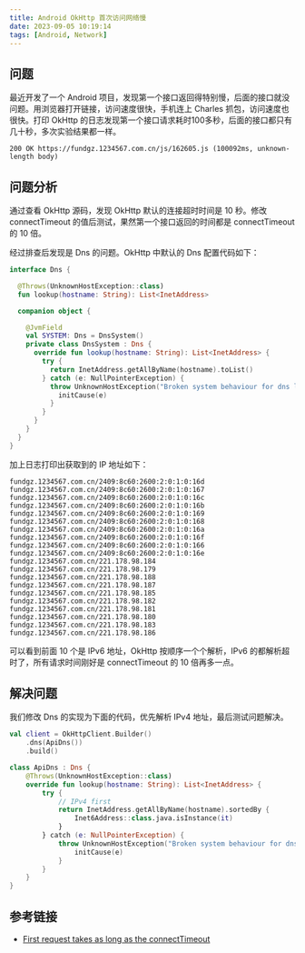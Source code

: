 ```yaml
---
title: Android OkHttp 首次访问网络慢
date: 2023-09-05 10:19:14
tags: [Android, Network]
---
```


## 问题

最近开发了一个 Android 项目，发现第一个接口返回得特别慢，后面的接口就没问题。用浏览器打开链接，访问速度很快，手机连上 Charles 抓包，访问速度也很快。打印 OkHttp 的日志发现第一个接口请求耗时100多秒，后面的接口都只有几十秒，多次实验结果都一样。

```log
200 OK https://fundgz.1234567.com.cn/js/162605.js (100092ms, unknown-length body)
```

## 问题分析

通过查看 OkHttp 源码，发现 OkHttp 默认的连接超时时间是 10 秒。修改 connectTimeout 的值后测试，果然第一个接口返回的时间都是 connectTimeout 的 10 倍。

经过排查后发现是 Dns 的问题。OkHttp 中默认的 Dns 配置代码如下：

```kotlin
interface Dns {

  @Throws(UnknownHostException::class)
  fun lookup(hostname: String): List<InetAddress>

  companion object {

    @JvmField
    val SYSTEM: Dns = DnsSystem()
    private class DnsSystem : Dns {
      override fun lookup(hostname: String): List<InetAddress> {
        try {
          return InetAddress.getAllByName(hostname).toList()
        } catch (e: NullPointerException) {
          throw UnknownHostException("Broken system behaviour for dns lookup of $hostname").apply {
            initCause(e)
          }
        }
      }
    }
  }
}
```

加上日志打印出获取到的 IP 地址如下：

```log
fundgz.1234567.com.cn/2409:8c60:2600:2:0:1:0:16d
fundgz.1234567.com.cn/2409:8c60:2600:2:0:1:0:167
fundgz.1234567.com.cn/2409:8c60:2600:2:0:1:0:16c
fundgz.1234567.com.cn/2409:8c60:2600:2:0:1:0:16b
fundgz.1234567.com.cn/2409:8c60:2600:2:0:1:0:169
fundgz.1234567.com.cn/2409:8c60:2600:2:0:1:0:168
fundgz.1234567.com.cn/2409:8c60:2600:2:0:1:0:16a
fundgz.1234567.com.cn/2409:8c60:2600:2:0:1:0:16f
fundgz.1234567.com.cn/2409:8c60:2600:2:0:1:0:166
fundgz.1234567.com.cn/2409:8c60:2600:2:0:1:0:16e
fundgz.1234567.com.cn/221.178.98.184
fundgz.1234567.com.cn/221.178.98.179
fundgz.1234567.com.cn/221.178.98.188
fundgz.1234567.com.cn/221.178.98.187
fundgz.1234567.com.cn/221.178.98.185
fundgz.1234567.com.cn/221.178.98.182
fundgz.1234567.com.cn/221.178.98.181
fundgz.1234567.com.cn/221.178.98.180
fundgz.1234567.com.cn/221.178.98.183
fundgz.1234567.com.cn/221.178.98.186
```

可以看到前面 10 个是 IPv6 地址，OkHttp 按顺序一个个解析，IPv6 的都解析超时了，所有请求时间刚好是 connectTimeout 的 10 倍再多一点。

## 解决问题

我们修改 Dns 的实现为下面的代码，优先解析 IPv4 地址，最后测试问题解决。

```kotlin
val client = OkHttpClient.Builder()
    .dns(ApiDns())
    .build()

class ApiDns : Dns {
    @Throws(UnknownHostException::class)
    override fun lookup(hostname: String): List<InetAddress> {
        try {
            // IPv4 first
            return InetAddress.getAllByName(hostname).sortedBy {
                Inet6Address::class.java.isInstance(it)
            }
        } catch (e: NullPointerException) {
            throw UnknownHostException("Broken system behaviour for dns lookup of $hostname").apply {
                initCause(e)
            }
        }
    }
}
```

## 参考链接

- [First request takes as long as the connectTimeout](https://github.com/square/okhttp/issues/6486)
